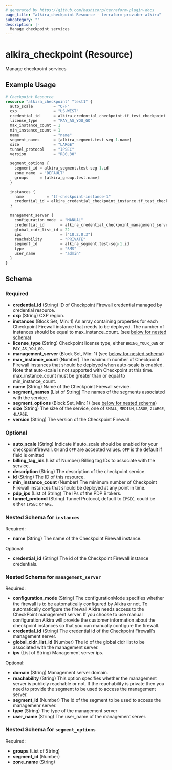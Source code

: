 ```yaml
---
# generated by https://github.com/hashicorp/terraform-plugin-docs
page_title: "alkira_checkpoint Resource - terraform-provider-alkira"
subcategory: ""
description: |-
  Manage checkpoint services
---
```


# alkira_checkpoint (Resource)

Manage checkpoint services

## Example Usage

```terraform
# Checkpoint Resource
resource "alkira_checkpoint" "test1" {
  auto_scale         = "OFF"
  cxp                = "US-WEST"
  credential_id      = alkira_credential_checkpoint.tf_test_checkpoint.id
  license_type       = "PAY_AS_YOU_GO"
  max_instance_count = 1
  min_instance_count = 1
  name               = "name"
  segment_names      = [alkira_segment.test-seg-1.name]
  size               = "LARGE"
  tunnel_protocol    = "IPSEC"
  version            = "R80.30"

  segment_options {
    segment_id = alkira_segment.test-seg-1.id
    zone_name  = "DEFAULT"
    groups     = [alkira_group.test.name]
  }

  instances {
    name          = "tf-checkpoint-instance-1"
    credential_id = alkira_credential_checkpoint_instance.tf_test_checkpoint_instance.id
  }

  management_server {
    configuration_mode  = "MANUAL"
    credential_id       = alkira_credential_checkpoint_management_server.tf-test-checkpoint-mg-server-1.id
    global_cidr_list_id = 22
    ips                 = ["10.2.0.3"]
    reachability        = "PRIVATE"
    segment_id          = alkira_segment.test-seg-1.id
    type                = "SMS"
    user_name           = "admin"
  }
}
```

<!-- schema generated by tfplugindocs -->
## Schema

### Required

- **credential_id** (String) ID of Checkpoint Firewall credential managed by credential resource.
- **cxp** (String) CXP region.
- **instances** (Block Set, Min: 1) An array containing properties for each Checkpoint Firewall instance that needs to be deployed. The number of instances should be equal to max_instance_count. (see [below for nested schema](#nestedblock--instances))
- **license_type** (String) Checkpoint license type, either `BRING_YOUR_OWN` or `PAY_AS_YOU_GO`.
- **management_server** (Block Set, Min: 1) (see [below for nested schema](#nestedblock--management_server))
- **max_instance_count** (Number) The maximum number of Checkpoint Firewall instances that should be deployed when auto-scale is enabled. Note that auto-scale is not supported with Checkpoint at this time. max_instance_count must be greater than or equal to min_instance_count.
- **name** (String) Name of the Checkpoint Firewall service.
- **segment_names** (List of String) The names of the segments associated with the service.
- **segment_options** (Block Set, Min: 1) (see [below for nested schema](#nestedblock--segment_options))
- **size** (String) The size of the service, one of `SMALL`, `MEDIUM`, `LARGE`, `2LARGE`, `4LARGE`.
- **version** (String) The version of the Checkpoint Firewall.

### Optional

- **auto_scale** (String) Indicate if auto_scale should be enabled for your checkpointfirewall. `ON` and `OFF` are accepted values. `OFF` is the default if field is omitted
- **billing_tag_ids** (List of Number) Billing tag IDs to associate with the service.
- **description** (String) The description of the checkpoint service.
- **id** (String) The ID of this resource.
- **min_instance_count** (Number) The minimum number of Checkpoint Firewall instances that should be deployed at any point in time.
- **pdp_ips** (List of String) The IPs of the PDP Brokers.
- **tunnel_protocol** (String) Tunnel Protocol, default to `IPSEC`, could be either `IPSEC` or `GRE`.

<a id="nestedblock--instances"></a>
### Nested Schema for `instances`

Required:

- **name** (String) The name of the Checkpoint Firewall instance.

Optional:

- **credential_id** (String) The id of the Checkpoint Firewall instance credentials.


<a id="nestedblock--management_server"></a>
### Nested Schema for `management_server`

Required:

- **configuration_mode** (String) The configurationMode specifies whether the firewall is to be automatically configured by Alkira or not. To automatically configure the firewall Alkira needs access to the CheckPoint management server. If you choose to use manual configuration Alkira will provide the customer information about the checkpoint instances so that you can manually configure the firewall.
- **credential_id** (String) The credential id of the Checkpoint Firewall's management server.
- **global_cidr_list_id** (Number) The id of the global cidr list to be associated with the management server.
- **ips** (List of String) Management server ips.

Optional:

- **domain** (String) Management server domain.
- **reachability** (String) This option specifies whether the management server is publicly reachable or not. If the reachability is private then you need to provide the segment to be used to access the management server.
- **segment_id** (Number) The id of the segment to be used to access the managemenr server.
- **type** (String) The type of the management server
- **user_name** (String) The user_name of the management server.


<a id="nestedblock--segment_options"></a>
### Nested Schema for `segment_options`

Required:

- **groups** (List of String)
- **segment_id** (Number)
- **zone_name** (String)



